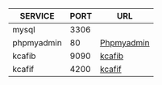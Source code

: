 
|SERVICE | PORT | URL |
|---- | ----- | ----- |
|mysql|3306   |  |
|phpmyadmin| 80| [Phpmyadmin](http://localhost/phpmyadmin) |
|kcafib	|9090 | [kcafib](http://localhost:9090/swagger-ui.html) |
|kcafif	| 4200| [kcafif](http://localhost:4200) |

